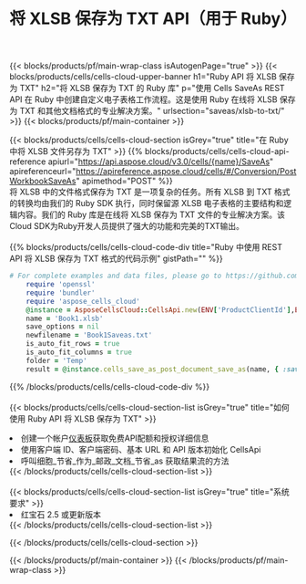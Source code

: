 ﻿---
title: 将 XLSB 保存为 TXT API（用于 Ruby）
description: 使用Aspose.Cells Cloud SDK for Ruby将XLSB格式文件保存为TXT格式文件。
url: /zh/ruby/saveas/xlsb-to-txt/
---
{{< blocks/products/pf/main-wrap-class isAutogenPage="true" >}}
{{< blocks/products/cells/cells-cloud-upper-banner h1="Ruby API 将 XLSB 保存为 TXT" h2="将 XLSB 保存为 TXT 的 Ruby 库" p="使用 Cells SaveAs REST API 在 Ruby 中创建自定义电子表格工作流程。这是使用 Ruby 在线将 XLSB 保存为 TXT 和其他文档格式的专业解决方案。" urlsection="saveas/xlsb-to-txt/" >}}
{{< blocks/products/pf/main-container >}}

{{< blocks/products/cells/cells-cloud-section isGrey="true" title="在 Ruby 中将 XLSB 文件另存为 TXT" >}}
{{% blocks/products/cells/cells-cloud-api-reference apiurl="https://api.aspose.cloud/v3.0/cells/{name}/SaveAs" apireferenceurl="https://apireference.aspose.cloud/cells/#/Conversion/PostWorkbookSaveAs" apimethod="POST" %}}
<br/>
将 XLSB 中的文件格式保存为 TXT 是一项复杂的任务。所有 XLSB 到 TXT 格式的转换均由我们的 Ruby SDK 执行，同时保留源 XLSB 电子表格的主要结构和逻辑内容。我们的 Ruby 库是在线将 XLSB 保存为 TXT 文件的专业解决方案。该Cloud SDK为Ruby开发人员提供了强大的功能和完美的TXT输出。
<br/>
<br/>
{{% blocks/products/cells/cells-cloud-code-div title="Ruby 中使用 REST API 将 XLSB 保存为 TXT 格式的代码示例" gistPath="" %}}
  
```ruby
# For complete examples and data files, please go to https://github.com/aspose-cells-cloud/aspose-cells-cloud-ruby/
    require 'openssl'
    require 'bundler'
    require 'aspose_cells_cloud'
    @instance = AsposeCellsCloud::CellsApi.new(ENV['ProductClientId'],ENV['ProductClientSecret'])
    name = 'Book1.xlsb'
    save_options = nil
    newfilename = 'Book1Saveas.txt'
    is_auto_fit_rows = true
    is_auto_fit_columns = true
    folder = 'Temp'
    result = @instance.cells_save_as_post_document_save_as(name, { :save_options=>save_options, :newfilename=>(folder+"/"+newfilename), :is_auto_fit_rows=>is_auto_fit_rows, :is_auto_fit_columns=>is_auto_fit_columns, :folder=>folder})
```
  
{{% /blocks/products/cells/cells-cloud-code-div %}}
<br/>
<br/>
{{< blocks/products/cells/cells-cloud-section-list isGrey="true" title="如何使用 Ruby API 将 XLSB 保存为 TXT" >}}
<li>创建一个帐户<a href="https://dashboard.aspose.cloud/">仪表板</a>获取免费API配额和授权详细信息</li>
<li>使用客户端 ID、客户端密码、基本 URL 和 API 版本初始化 CellsApi</li>
<li>呼叫细胞_节省_作为_邮政_文档_节省_as 获取结果流的方法</li>
{{< /blocks/products/cells/cells-cloud-section-list >}}
<br/>
<br/>
{{< blocks/products/cells/cells-cloud-section-list isGrey="true" title="系统要求" >}}
<li>红宝石 2.5 或更新版本</li>
{{< /blocks/products/cells/cells-cloud-section-list >}}

{{< /blocks/products/cells/cells-cloud-section >}}

{{< /blocks/products/pf/main-container >}}
{{< /blocks/products/pf/main-wrap-class >}}

